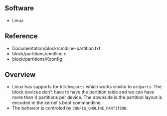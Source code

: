 ## Software

- Linux

## Reference

- Documentation/block/cmdline-partition.txt
- block/partitions/cmdline.c
- block/partitions/Kconfig

## Overview

- Linux has supports for `blkdevparts` which works similar to `mtdparts`. The block devices don't have to have the partition table and we can have more than 4 partitions per device. The downside is the partition layout is encoded in the kernel's boot commandline.
- The behavior is controled by `CONFIG_CMDLINE_PARTITION`.

